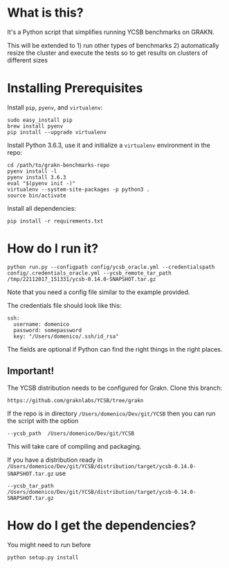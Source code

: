 # What is this?

It's a Python script that simplifies running YCSB benchmarks on GRAKN.

This will be extended to 1) run other types of benchmarks 2) automatically resize the cluster and
execute the tests so to get results on clusters of different sizes

# Installing Prerequisites

Install `pip`, `pyenv`, and `virtualenv`:
```
sudo easy_install pip
brew install pyenv
pip install --upgrade virtualenv
```

Install Python 3.6.3, use it and initialize a `virtualenv` environment in the repo:
```
cd /path/to/grakn-benchmarks-repo
pyenv install -l
pyenv install 3.6.3
eval "$(pyenv init -)"
virtualenv --system-site-packages -p python3 .
source bin/activate
```

Install all dependencies:
```
pip install -r requirements.txt
```

# How do I run it?

```
python run.py --configpath config/ycsb_oracle.yml --credentialspath config/.credentials_oracle.yml --ycsb_remote_tar_path /tmp/22112017_151331/ycsb-0.14.0-SNAPSHOT.tar.gz
```

Note that you need a config file similar to the example provided.

The credentials file should look like this:

```
ssh:
  username: domenico
  password: somepassword
  key: "/Users/domenico/.ssh/id_rsa"
```

The fields are optional if Python can find the right things in the right places.

## Important!

The YCSB distribution needs to be configured for Grakn.
Clone this branch:

```
https://github.com/graknlabs/YCSB/tree/grakn
```

If the repo is in directory `/Users/domenico/Dev/git/YCSB` then you can run the script with the option

```
--ycsb_path  /Users/domenico/Dev/git/YCSB
```

This will take care of compiling and packaging.

If you have a distribution ready in `/Users/domenico/Dev/git/YCSB/distribution/target/ycsb-0.14.0-SNAPSHOT.tar.gz` use

```
--ycsb_tar_path  /Users/domenico/Dev/git/YCSB/distribution/target/ycsb-0.14.0-SNAPSHOT.tar.gz
```


# How do I get the dependencies?

You might need to run before

```
python setup.py install
```

